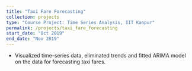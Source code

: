 ```yaml
---
title: "Taxi Fare Forecasting"
collection: projects
type: "Course Project: Time Series Analysis, IIT Kanpur"
permalink: /projects/taxi_fare_forecasting
start_date: "Oct 2019"
end_date: "Nov 2019" 
---
```


- Visualized time-series data, eliminated trends and fitted ARIMA model on the data for forecasting taxi fares.